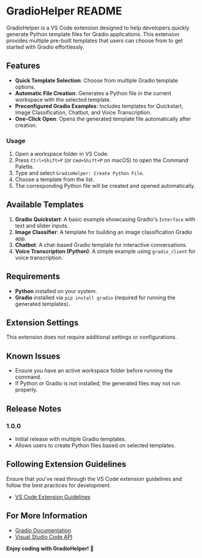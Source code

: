 # GradioHelper README

GradioHelper is a VS Code extension designed to help developers quickly generate Python template files for Gradio applications. This extension provides multiple pre-built templates that users can choose from to get started with Gradio effortlessly.

## Features

- **Quick Template Selection**: Choose from multiple Gradio template options.
- **Automatic File Creation**: Generates a Python file in the current workspace with the selected template.
- **Preconfigured Gradio Examples**: Includes templates for Quickstart, Image Classification, Chatbot, and Voice Transcription.
- **One-Click Open**: Opens the generated template file automatically after creation.

### Usage
1. Open a workspace folder in VS Code.
2. Press `Ctrl+Shift+P` (or `Cmd+Shift+P` on macOS) to open the Command Palette.
3. Type and select `GradioHelper: Create Python File`.
4. Choose a template from the list.
5. The corresponding Python file will be created and opened automatically.

## Available Templates

1. **Gradio Quickstart**: A basic example showcasing Gradio's `Interface` with text and slider inputs.
2. **Image Classifier**: A template for building an image classification Gradio app.
3. **Chatbot**: A chat-based Gradio template for interactive conversations.
4. **Voice Transcription (Python)**: A simple example using `gradio_client` for voice transcription.

## Requirements

- **Python** installed on your system.
- **Gradio** installed via `pip install gradio` (required for running the generated templates).

## Extension Settings

This extension does not require additional settings or configurations.

## Known Issues

- Ensure you have an active workspace folder before running the command.
- If Python or Gradio is not installed, the generated files may not run properly.

## Release Notes

### 1.0.0
- Initial release with multiple Gradio templates.
- Allows users to create Python files based on selected templates.

## Following Extension Guidelines

Ensure that you've read through the VS Code extension guidelines and follow the best practices for development.

- [VS Code Extension Guidelines](https://code.visualstudio.com/api/references/extension-guidelines)

## For More Information

- [Gradio Documentation](https://www.gradio.app/)
- [Visual Studio Code API](https://code.visualstudio.com/api)

**Enjoy coding with GradioHelper! 🚀**


